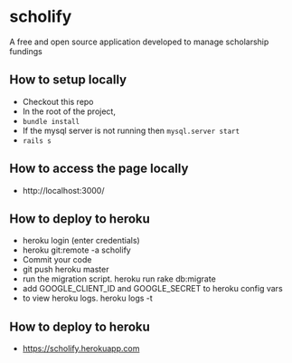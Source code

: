# scholify

A free and open source application developed to manage scholarship fundings

## How to setup locally
- Checkout this repo
- In the root of the project,
- `bundle install`
- If the mysql server is not running then `mysql.server start`
- `rails s`

## How to access the page locally
- http://localhost:3000/

## How to deploy to heroku
- heroku login (enter credentials)
- heroku git:remote -a scholify
- Commit your code
- git push heroku master
- run the migration script. heroku run rake db:migrate
- add GOOGLE_CLIENT_ID and GOOGLE_SECRET to heroku config vars
- to view heroku logs. heroku logs -t

## How to deploy to heroku
- https://scholify.herokuapp.com 